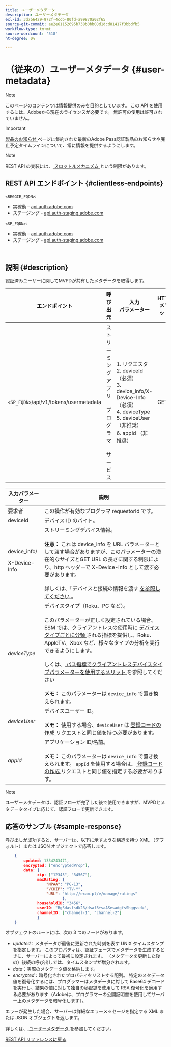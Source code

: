 ```yaml
---
title: ユーザーメタデータ
description: ユーザーメタデータ
exl-id: 3d7b6429-972f-4ccb-80fd-a99870a02f65
source-git-commit: ae2e61152695b738b0bb08d1dcd81417f3bbdfb5
workflow-type: tm+mt
source-wordcount: '518'
ht-degree: 0%

---
```


# （従来の）ユーザーメタデータ {#user-metadata}

>[!NOTE]
>
>このページのコンテンツは情報提供のみを目的としています。 この API を使用するには、Adobeから現在のライセンスが必要です。 無許可の使用は許可されていません。

>[!IMPORTANT]
>
> [ 製品のお知らせ ](/help/authentication/product-announcements.md) ページに集約された最新のAdobe Pass認証製品のお知らせや廃止予定タイムラインについて、常に情報を提供するようにします。

>[!NOTE]
>
> REST API の実装には、[ スロットルメカニズム ](/help/authentication/integration-guide-programmers/throttling-mechanism.md) という制限があります。

## REST API エンドポイント {#clientless-endpoints}

`<REGGIE_FQDN>`:

* 実稼動 – [api.auth.adobe.com](http://api.auth.adobe.com/)
* ステージング - [api.auth-staging.adobe.com](http://api.auth-staging.adobe.com/)

`<SP_FQDN>`:

* 実稼動 – [api.auth.adobe.com](http://api.auth.adobe.com/)
* ステージング - [api.auth-staging.adobe.com](http://api.auth-staging.adobe.com/)

</br>

## 説明 {#description}

認証済みユーザーに関してMVPDが共有したメタデータを取得します。


| エンドポイント | 呼び出 </br> 元 | 入力   </br> パラメーター | HTTP </br> メソッド | 応答 | HTTP </br>Response |
| --- | --- | --- | --- | --- | --- |
| `<SP_FQDN>`/api/v1/tokens/usermetadata | ストリーミングアプリ </br></br> プログラマ </br></br> サービス | 1. リクエスタ </br>2.  deviceId （必須） </br>3.  device_info/X-Device-Info （必須） </br>4.  deviceType</br>5.  deviceUser （非推奨） </br>6.  appId （非推奨） | GET | 失敗した場合に、ユーザーメタデータまたはエラーの詳細を含む XML または JSON。 | 200 – 成功<p>404 - メタデータが見つかりません<p>412 – 無効な AuthN トークン（期限切れのトークンなど） |


| 入力パラメーター | 説明 |
|------------------------------|-------------------------------------------------------------------------------------------------------------------------------------------------------------------------------------------------------------------------------------------------------------------------------------------------------------------------------------------------------------------------------------------------------------------------------------------------------------------------------------------------------------------------------------------------------------------------------------------------------------------------------------------------------------------------------------|
| 要求者 | この操作が有効なプログラマ requestorId です。 |
| deviceId | デバイス ID のバイト。 |
| device_info/<p>X-Device-Info | ストリーミングデバイス情報。</br></br> **注意：** これは device_info を URL パラメーターとして渡す場合がありますが、このパラメーターの潜在的なサイズとGET URL の長さに関する制限により、http ヘッダーで X-Device-Info として渡す必要があります。 </br></br> 詳しくは、「デバイスと接続の情報を渡す [ を参照してください ](/help/authentication/integration-guide-programmers/legacy/client-information/passing-client-information-device-connection-and-application.md)。 |
| _deviceType_ | デバイスタイプ（Roku、PC など）。</br></br> このパラメーターが正しく設定されている場合、ESM では、クライアントレスの使用時に [ デバイスタイプごとに分類 ](/help/authentication/integration-guide-programmers/features-premium/esm/entitlement-service-monitoring-overview.md#progr-filter-metrics) される指標を提供し、Roku、AppleTV、Xbox など、様々なタイプの分析を実行できるようにします。</br></br> しくは、[ パス指標でクライアントレスデバイスタイプパラメーターを使用するメリット ](/help/authentication/integration-guide-programmers/legacy/notes-technical/benefits-of-using-the-clientless-devicetype-parameter-in-pass-metrics.md) を参照してください </br></br> **メモ：** このパラメーターは `device_info` で置き換えられます。 |
| _deviceUser_ | デバイスユーザー ID。</br></br> **メモ：** 使用する場合、`deviceUser` は [ 登録コードの作成 ](/help/authentication/integration-guide-programmers/legacy/rest-api-v1/apis/registration-code-request.md) リクエストと同じ値を持つ必要があります。 |
| _appId_ | アプリケーション ID/名前。</br></br> **メモ：** このパラメーターは `device_info` で置き換えられます。 `appId` を使用する場合は、[ 登録コードの作成 ](/help/authentication/integration-guide-programmers/legacy/rest-api-v1/apis/registration-code-request.md) リクエストと同じ値を指定する必要があります。 |

>[!NOTE]
> 
>ユーザーメタデータは、認証フローが完了した後で使用できますが、MVPDとメタデータタイプに応じて、認証フローで更新できます。




## 応答のサンプル {#sample-response}

呼び出しが成功すると、サーバーは、以下に示すような構造を持つ XML （デフォルト）または JSON オブジェクトで応答します。


```JSON
    {
        updated: 1334243471,
        encrypted: ["encryptedProp"],
        data: {
              zip: ["12345", "34567"],
              maxRating: { 
                  "MPAA": "PG-13",
                  "VCHIP": "TV-Y", 
                  "URL": "http://exam.pl/e/manage/ratings"
                         },
              householdID: "3456",
              userID: "BgSdasfsdk23/dsaf3+saASesadgfsShggssd=",
              channelID: ["channel-1", "channel-2"]
              }
    }
```

オブジェクトのルートには、次の 3 つのノードがあります。

* *updated*：メタデータが最後に更新された時刻を表す UNIX タイムスタンプを指定します。 このプロパティは、認証フェーズでメタデータを生成するときに、サーバーによって最初に設定されます。 （メタデータを更新した後の）後続の呼び出しでは、タイムスタンプが増分されます。
* *data*：実際のメタデータ値を格納します。
* *encrypted*：暗号化されたプロパティをリストする配列。 特定のメタデータ値を復号化するには、プログラマーはメタデータに対して Base64 デコードを実行し、結果の値に対して独自の秘密鍵を使用して RSA 復号化を適用する必要があります（Adobeは、プログラマーの公開証明書を使用してサーバー上のメタデータを暗号化します）。

エラーが発生した場合、サーバーは詳細なエラーメッセージを指定する XML または JSON オブジェクトを返します。

詳しくは、[ ユーザーメタデータ ](/help/authentication/integration-guide-programmers/features-standard/entitlements/user-metadata.md) を参照してください。

[REST API リファレンスに戻る](/help/authentication/integration-guide-programmers/legacy/rest-api-v1/rest-api-reference.md)
